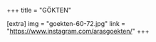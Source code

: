+++
title = "GÖKTEN"

[extra]
img = "goekten-60-72.jpg"
link = "https://www.instagram.com/arasgoekten/"
+++